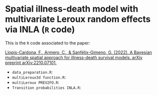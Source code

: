 # Spatial illness-death model with multivariate Leroux random effects via INLA (`R` code)

This is the `R` code associated to the paper:

[Llopis-Cardona, F., Armero, C., & Sanfélix-Gimeno, G. (2022). A Bayesian multivariate spatial approach for illness-death survival models. arXiv preprint arXiv:2210.07101.](https://arxiv.org/abs/2210.07101)

* `data_preparation.R`: 
* `multiLeroux3d function.R`:
* `multiLeroux PREV2FO.R`: 
* `Transition probabilities INLA.R`:

